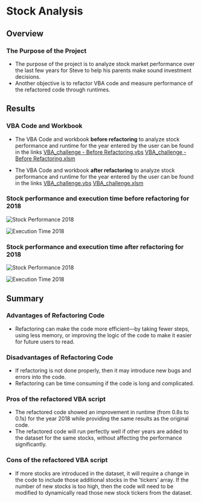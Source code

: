 # Stock Analysis 

## Overview

### The Purpose of the Project

- The purpose of the project is to analyze stock market performance over the last few years for Steve to help his parents make sound investment decisions.
- Another objective is to refactor VBA code and measure performance of the refactored code through runtimes.

## Results 

### VBA Code and Workbook

- The VBA Code and workbook **before refactoring** to analyze stock performance and runtime for the year entered by the user can be found in the links [VBA_challenge - Before Refactoring.vbs](https://github.com/manasidek/stock_analysis/blob/main/VBA_challenge%20-%20Before%20Refactoring.vbs)
[VBA_challenge - Before Refactoring.xlsm](https://github.com/manasidek/stock_analysis/blob/main/VBA_Challenge%20-%20Before%20Refactoring.xlsm)

- The VBA Code and workbook **after refactoring** to analyze stock performance and runtime for the year entered by the user can be found in the links [VBA_challenge.vbs](https://github.com/manasidek/stock_analysis/blob/main/VBA_challenge.vbs)
[VBA_challenge.xlsm](https://github.com/manasidek/stock_analysis/blob/main/VBA_Challenge.xlsm)


### Stock performance and execution time before refactoring for 2018
 ![Stock Performance 2018]()
 
 ![Execution Time 2018]()

### Stock performance and execution time after refactoring for 2018
  ![Stock Performance 2018]()
  
  ![Execution Time 2018]()

## Summary

### Advantages of Refactoring Code
- Refactoring can make the code more efficient—by taking fewer steps, using less memory, or improving the logic of the code to make it easier for future users to read. 

### Disadvantages of Refactoring Code
- If refactoring is not done properly, then it may introduce new bugs and errors into the code.
- Refactoring can be time consuming if the code is long and complicated.

### Pros of the refactored VBA script
- The refactored code showed an improvement in runtime (from 0.8s to 0.1s) for the year 2018 while providing the same results as the original code.
- The refactored code will run perfectly well if other years are added to the dataset for the same stocks, without affecting the performance significantly.

### Cons of the refactored VBA script
- If more stocks are introduced in the dataset, it will require a change in the code to include those additional stocks in the 'tickers' array. If the number of new stocks is too high, then the code will need to be modified to dynamically read those new stock tickers from the dataset.
